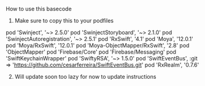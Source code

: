 How to use this basecode



1) Make sure to copy this to your podfiles

pod 'Swinject', '~> 2.5.0'
pod 'SwinjectStoryboard', '~> 2.1.0'
pod 'SwinjectAutoregistration', '~> 2.5.1'
pod 'RxSwift', '4.1'
pod 'Moya', '12.0.1'
pod 'Moya/RxSwift', '12.0.1'
pod 'Moya-ObjectMapper/RxSwift', '2.8'
pod 'ObjectMapper'
pod 'Firebase/Core'
pod 'Firebase/Messaging'
pod 'SwiftKeychainWrapper'
pod 'SwiftyRSA', '~> 1.5.0'
pod 'SwiftEventBus', :git => 'https://github.com/cesarferreira/SwiftEventBus.git'
pod 'RxRealm', '0.7.6'


2) Will update soon too lazy for now to update instructions









